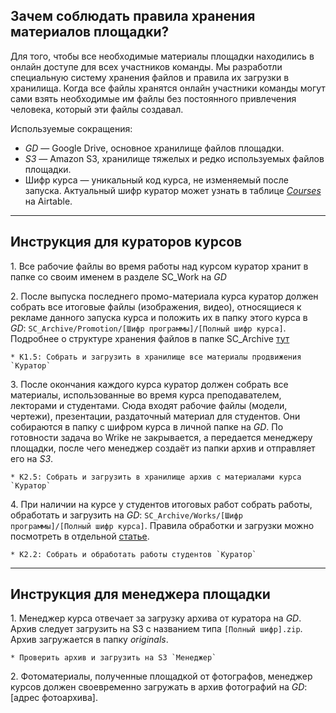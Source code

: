 ## Зачем соблюдать правила хранения материалов площадки?

Для того, чтобы все необходимые материалы площадки находились в онлайн доступе для всех участников команды. Мы разработли специальную систему хранения файлов и правила их загрузки в хранилища. Когда все файлы хранятся онлайн участники команды могут сами взять необходимые им файлы без постоянного привлечения человека, который эти файлы создавал.

Используемые сокращения:

* *GD* — Google Drive, основное хранилище файлов площадки.
* *S3* — Amazon S3, хранилище тяжелых и редко используемых файлов площадки.
* Шифр курса — уникальный код курса, не изменяемый после запуска. Актуальный шифр куратор может узнать в таблице [*Courses*](https://airtable.com/tblBNZMhf6BA3aIbc/viwQT534yuhA3EkwW) на Airtable.

***

## Инструкция для кураторов курсов

1\. Все рабочие файлы во время работы над курсом куратор хранит в папке со своим именем в разделе SC\_Work на *GD*

2\. После выпуска последнего промо-материала курса куратор должен собрать все итоговые файлы (изображения, видео), относящиеся к рекламе данного запуска курса и положить их в папку этого курса в *GD*: `SC_Archive/Promotion/[Шифр программы]/[Полный шифр курса]`. Подробнее о структуре хранения файлов в папке SC\_Archive [тут](https://beegit.com/hive#projects/56619bf838f0dad6309c6d7e/files/57dc4ef48adba4e16ac09430)

    * K1.5: Собрать и загрузить в хранилище все материалы продвижения `Куратор`

3\. После окончания каждого курса куратор должен собрать все материалы, использованные во время курса преподавателем, лекторами и студентами. Сюда входят рабочие файлы (модели, чертежи), презентации, раздаточный материал для студентов. Они собираются в папку с шифром курса в личной папке на *GD*. По готовности задача во Wrike не закрывается, а передается менеджеру площадки, после чего менеджер создаёт из папки архив и отправляет его на *S3*.

    * K2.5: Собрать и загрузить в хранилище архив с материалами курса `Куратор`

4\. При наличии на курсе у студентов итоговых работ собрать работы, обработать и загрузить на *GD*: `SC_Archive/Works/[Шифр программы]/[Полный шифр курса]`. Правила обработки и загрузки можно посмотреть в отдельной [статье](ссылка).
    
    * K2.2: Собрать и обработать работы студентов `Куратор`

***

## Инструкция для менеджера площадки

1\. Менеджер курса отвечает за загрузку архива от куратора на *GD*. Архив следует загрузить на S3 с названием типа `[Полный шифр].zip`. Архив загружается в папку *originals*.

    * Проверить архив и загрузить на S3 `Менеджер`

2\. Фотоматериалы, полученные площадкой от фотографов, менеджер курсов должен своевременно загружать в архив фотографий на *GD*: [адрес фотоархива].
